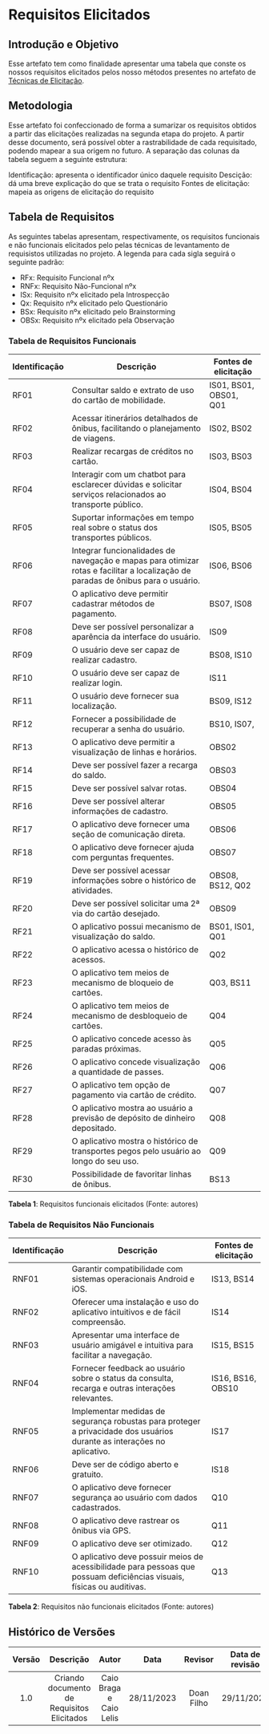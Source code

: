 # **Requisitos Elicitados**

## **Introdução e Objetivo**

Esse artefato tem como finalidade apresentar uma tabela que conste os nossos requisitos elicitados pelos nosso métodos presentes no artefato de [Técnicas de Elicitação](https://requisitos-de-software.github.io/2023.2-BRBMobilidade/elicitacao/tecnicas/brainstorming/).

## **Metodologia**

Esse artefato foi confeccionado de forma a sumarizar os requisitos obtidos a partir das elicitações realizadas na segunda etapa do projeto. A partir desse documento, será possível obter a rastrabilidade de cada requisitado, podendo mapear a sua origem no futuro. A separação das colunas da tabela seguem a seguinte estrutura:

Identificação: apresenta o identificador único daquele requisito
Descição: dá uma breve explicação do que se trata o requisito
Fontes de elicitação: mapeia as origens de elicitação do requisito


## **Tabela de Requisitos**

As seguintes tabelas apresentam, respectivamente, os requisitos funcionais e não funcionais elicitados pelo pelas técnicas de levantamento de requisistos utilizadas no projeto. A legenda para cada sigla seguirá o seguinte padrão:

- RFx: Requisito Funcional nºx
- RNFx: Requisito Não-Funcional nºx
- ISx: Requisito nºx elicitado pela Introspecção
- Qx: Requisito nºx elicitado pelo Questionário
- BSx: Requisito nºx elicitado pelo Brainstorming
- OBSx: Requisito nºx elicitado pela Observação


### Tabela de Requisitos Funcionais


| Identificação | Descrição | Fontes de elicitação |
| --- | --- | --- |
| RF01 | Consultar saldo e extrato de uso do cartão de mobilidade. | IS01, BS01, OBS01, Q01 |
| RF02 | Acessar itinerários detalhados de ônibus, facilitando o planejamento de viagens. | IS02, BS02 |
| RF03 | Realizar recargas de créditos no cartão. | IS03, BS03 |
| RF04 | Interagir com um chatbot para esclarecer dúvidas e solicitar serviços relacionados ao transporte público. | IS04, BS04 |
| RF05 | Suportar informações em tempo real sobre o status dos transportes públicos. | IS05, BS05 |
| RF06 | Integrar funcionalidades de navegação e mapas para otimizar rotas e facilitar a localização de paradas de ônibus para o usuário. | IS06, BS06 |
| RF07 | O aplicativo deve permitir cadastrar métodos de pagamento. | BS07, IS08 |
| RF08 | Deve ser possível personalizar a aparência da interface do usuário. | IS09 |
| RF09 | O usuário deve ser capaz de realizar cadastro. | BS08, IS10 |
| RF10 | O usuário deve ser capaz de realizar login. | IS11 |
| RF11 | O usuário deve fornecer sua localização. | BS09, IS12 |
| RF12 | Fornecer a possibilidade de recuperar a senha do usuário. | BS10, IS07,  |
| RF13 | O aplicativo deve permitir a visualização de linhas e horários. | OBS02 |
| RF14 | Deve ser possível fazer a recarga do saldo. |OBS03|
| RF15 | Deve ser possível salvar rotas. | OBS04 |
| RF16 | Deve ser possível alterar informações de cadastro. | OBS05 |
| RF17 | O aplicativo deve fornecer uma seção de comunicação direta. | OBS06 |
| RF18 | O aplicativo deve fornecer ajuda com perguntas frequentes. | OBS07 |
| RF19 | Deve ser possível acessar informações sobre o histórico de atividades. | OBS08, BS12, Q02 |
| RF20 | Deve ser possível solicitar uma 2ª via do cartão desejado. | OBS09 |
| RF21 | O aplicativo possui mecanismo de visualização do saldo. | BS01, IS01, Q01 |
| RF22 | O aplicativo acessa o histórico de acessos. | Q02 |
| RF23 | O aplicativo tem meios de mecanismo de bloqueio de cartões. | Q03, BS11 |
| RF24 | O aplicativo tem meios de mecanismo de desbloqueio de cartões. | Q04 |
| RF25 | O aplicativo concede acesso às paradas próximas. | Q05 |
| RF26 | O aplicativo concede visualização a quantidade de passes. | Q06 |
| RF27 | O aplicativo tem opção de pagamento via cartão de crédito. | Q07 |
| RF28 | O aplicativo mostra ao usuário a previsão de depósito de dinheiro depositado. | Q08 |
| RF29 | O aplicativo mostra o histórico de transportes pegos pelo usuário ao longo do seu uso. | Q09 |
| RF30 | Possibilidade de favoritar linhas de ônibus. | BS13|

**Tabela 1**: Requisitos funcionais elicitados (Fonte: autores)

### Tabela de Requisitos Não Funcionais


| Identificação | Descrição | Fontes de elicitação |
| --- | --- | --- |
| RNF01 | Garantir compatibilidade com sistemas operacionais Android e iOS. | IS13, BS14 |
| RNF02 | Oferecer uma instalação e uso do aplicativo intuitivos e de fácil compreensão. | IS14 |
| RNF03 | Apresentar uma interface de usuário amigável e intuitiva para facilitar a navegação. | IS15, BS15 |
| RNF04 | Fornecer feedback ao usuário sobre o status da consulta, recarga e outras interações relevantes. | IS16, BS16, OBS10 |
| RNF05 | Implementar medidas de segurança robustas para proteger a privacidade dos usuários durante as interações no aplicativo. | IS17 |
| RNF06 | Deve ser de código aberto e gratuito. | IS18 |
| RNF07 | O aplicativo deve fornecer segurança ao usuário com dados cadastrados. | Q10 |
| RNF08 | O aplicativo deve rastrear os ônibus via GPS. | Q11 |
| RNF09 | O aplicativo deve ser otimizado. | Q12 |
| RNF10 | O aplicativo deve possuir meios de acessibilidade para pessoas que possuam deficiências visuais, físicas ou auditivas. | Q13 |

**Tabela 2**: Requisitos não funcionais elicitados (Fonte: autores)


## **Histórico de Versões**


| Versão |          Descrição              |     Autor       |      Data      |   Revisor     |    Data de revisão    |  
|:------:|:-------------------------------:|:---------------:|:--------------:|:-------------:|:---------------------:|
|  1.0   | Criando documento de Requisitos Elicitados  | Caio Braga e Caio Lelis  |   28/11/2023   |  Doan Filho  |       29/11/2023      |



